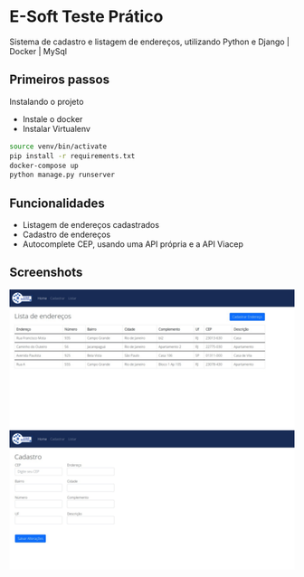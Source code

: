 
# E-Soft Teste Prático 

Sistema de cadastro e listagem de endereços, utilizando Python e Django | Docker | MySql 

## Primeiros passos

Instalando o projeto

- Instale o docker 
- Instalar Virtualenv


```bash
source venv/bin/activate
pip install -r requirements.txt
docker-compose up 
python manage.py runserver  
```
    
## Funcionalidades

- Listagem de endereços cadastrados 
- Cadastro de endereços 
- Autocomplete CEP, usando uma API própria e a API Viacep



## Screenshots

<img src="docs/tela_lista.jpeg" style="width:900px"/>
<img src="docs/tela_cadastro.jpeg" style="width:900px"/>

